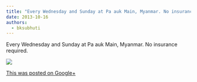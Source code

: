 ```yaml
---
title: "Every Wednesday and Sunday at Pa auk Main, Myanmar. No insurance required."
date: 2013-10-16
authors: 
  - bksubhuti
---
```


Every Wednesday and Sunday at Pa auk Main, Myanmar. No insurance required.﻿

![](https://lh4.googleusercontent.com/-m7K8CpymCus/Ul4lE_i2f8I/AAAAAAAAHig/-nSMpZvhvVQ/w506-h750/13%2B-%2B1)

[This was posted on Google+](https://plus.google.com/+BhikkhuSubhuti/posts/35xYqkU1DYF)